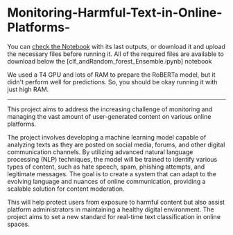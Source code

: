 # Monitoring-Harmful-Text-in-Online-Platforms-

You can [check the Notebook](clf_andRandom_forest_Ensemble.ipynb) with its last outputs, or download it and upload the necessary files  before running it. All of the required files are available to download below the [clf_andRandom_forest_Ensemble.ipynb] notebook

We used a T4 GPU and lots of RAM to prepare the RoBERTa model, but it didn't perform well for predictions. So, you should be okay running it with just high RAM.

---------------------------------------------------------------------------------------------------------------------------------------------------------

This project aims to address the increasing challenge of monitoring and managing the vast amount of user-generated content on various online platforms.

The project involves developing a machine learning model capable of analyzing texts as they are posted on social media, forums, and other digital communication channels. By utilizing advanced natural language processing (NLP) techniques, the model will be trained to identify various types of content, such as hate speech, spam, phishing attempts, and legitimate messages. The goal is to create a system that can adapt to the evolving language and nuances of online communication, providing a scalable solution for content moderation.

This will help protect users from exposure to harmful content but also assist platform administrators in maintaining a healthy digital environment. The project aims to set a new standard for real-time text classification in online spaces.
